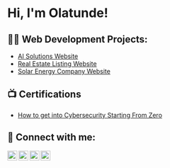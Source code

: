 <h1>Hi, I'm Olatunde! <br/></h1>

<h2>👨‍💻 Web Development Projects:</h2>

  - [AI Solutions Website](https://Kby-ai.com)
 - [Real Estate Listing Website](https://Rentalsinohio.com)
 - [Solar Energy Company Website](https://Equitysunpower.com)

<h2>📺 Certifications</h2>

- [How to get into Cybersecurity Starting From Zero](https://www.youtube.com/watch?v=a83ASGn_V_s)


<h2> 🤳 Connect with me:</h2>

[<img align="left" alt="JoshMadakor | YouTube" width="22px" src="https://cdn.jsdelivr.net/npm/simple-icons@v3/icons/youtube.svg" />][youtube]
[<img align="left" alt="JoshMadakor | Twitter" width="22px" src="https://cdn.jsdelivr.net/npm/simple-icons@v3/icons/twitter.svg" />][upwork]
[<img align="left" alt="JoshMadakor | LinkedIn" width="22px" src="https://cdn.jsdelivr.net/npm/simple-icons@v3/icons/linkedin.svg" />][linkedin]
[<img align="left" alt="JoshMadakor | Instagram" width="22px" src="https://cdn.jsdelivr.net/npm/simple-icons@v3/icons/instagram.svg" />][instagram]

[upwork]: https://www.upwork.com/freelancers/~01e02b75d7ae298865?mp_source=share
[youtube]: https://www.youtube.com/c/joshmadakor
[instagram]: https://www.instagram.com/delight_digitals/?utm_source=qr&r=nametag
[linkedin]: https://www.linkedin.com/in/olatunde-semiu-97261b299/

<!--
**joshmadakor1/joshmadakor1** is a ✨ _special_ ✨ repository because its `README.md` (this file) appears on your GitHub profile.

Here are some ideas to get you started:

- 🔭 I’m currently working on ...
- 🌱 I’m currently learning ...
- 👯 I’m looking to collaborate on ...
- 🤔 I’m looking for help with ...
- 💬 Ask me about ...
- 📫 How to reach me: ...
- 😄 Pronouns: ...
- ⚡ Fun fact: ...
-->
